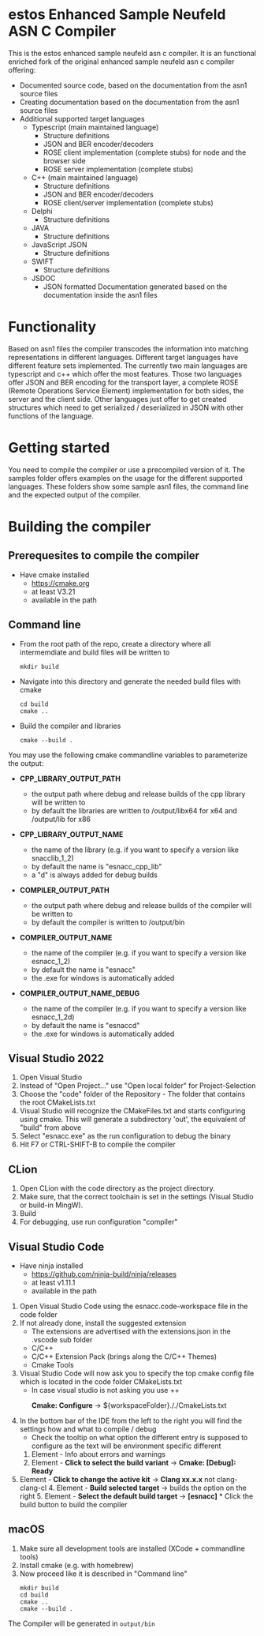 # estos Enhanced Sample Neufeld ASN C Compiler
This is the estos enhanced sample neufeld asn c compiler. 
It is an functional enriched fork of the original enhanced sample neufeld asn c compiler offering:
* Documented source code, based on the documentation from the asn1 source files
* Creating documentation based on the documentation from the asn1 source files
* Additional supported target languages
  * Typescript (main maintained language)
    * Structure definitions
    * JSON and BER encoder/decoders
    * ROSE client implementation (complete stubs) for node and the browser side
    * ROSE server implementation (complete stubs)
  * C++ (main maintained language)
    * Structure definitions
    * JSON and BER encoder/decoders
    * ROSE client/server implementation (complete stubs)
  * Delphi
    * Structure definitions
  * JAVA
    * Structure definitions
  * JavaScript JSON
    * Structure definitions
  * SWIFT
    * Structure definitions
  * JSDOC
    * JSON formatted Documentation generated based on the documentation inside the asn1 files

# Functionality
Based on asn1 files the compiler transcodes the information into matching representations in different languages. Different target languages have different feature sets implemented. The currently two main languages are typescript and c++ which offer the most features.
Those two languages offer JSON and BER encoding for the transport layer, a complete ROSE (Remote Operations Service Element) implementation for both sides, the server and the client side.
Other languages just offer to get created structures which need to get serialized / deserialized in JSON with other functions of the language.

# Getting started
You need to compile the compiler or use a precompiled version of it.
The samples folder offers examples on the usage for the different supported languages. These folders show some sample asn1 files, the command line and the expected output of the compiler.

# Building the compiler
## Prerequesites to compile the compiler
* Have cmake installed 
  * https://cmake.org
  * at least V3.21
  * available in the path
  
## Command line
* From the root path of the repo, create a directory where all intermemdiate and build files will be written to
  ```shell
  mkdir build
  ```
* Navigate into this directory and generate the needed build files with cmake
  ```shell
  cd build
  cmake ..
    ```
* Build the compiler and libraries  
  ```shell
  cmake --build .
  ```

You may use the following cmake commandline variables to parameterize the output:

* __CPP_LIBRARY_OUTPUT_PATH__
  * the output path where debug and release builds of the cpp library will be written to
  * by default the libraries are written to /output/libx64 for x64 and /output/lib for x86

* __CPP_LIBRARY_OUTPUT_NAME__
  - the name of the library (e.g. if you want to specify a version like snacclib_1_2)
  - by default the name is "esnacc_cpp_lib"
  - a "d" is always added for debug builds

* __COMPILER_OUTPUT_PATH__
  - the output path where debug and release builds of the compiler will be written to
  - by default the compiler is written to /output/bin

* __COMPILER_OUTPUT_NAME__
  - the name of the compiler (e.g. if you want to specify a version like esnacc_1_2)
  - by default the name is "esnacc"
  - the .exe for windows is automatically added

* __COMPILER_OUTPUT_NAME_DEBUG__
  - the name of the compiler (e.g. if you want to specify a version like esnacc_1_2d)
  - by default the name is "esnaccd"
  - the .exe for windows is automatically added

## Visual Studio 2022
1. Open Visual Studio
2. Instead of "Open Project..." use "Open local folder" for Project-Selection
3. Choose the "code" folder of the Repository - The folder that contains the root CMakeLists.txt
4. Visual Studio will recognize the CMakeFiles.txt and starts configuring using cmake.
   This will generate a subdirectory 'out', the equivalent of "build" from above
5. Select "esnacc.exe" as the run configuration to debug the binary
6. Hit F7 or CTRL-SHIFT-B to compile the compiler

## CLion
1. Open CLion with the code directory as the project directory.
2. Make sure, that the correct toolchain is set in the settings (Visual Studio or build-in MingW).
3. Build
4. For debugging, use run configuration "compiler"

## Visual Studio Code
* Have ninja installed
  * https://github.com/ninja-build/ninja/releases
  * at least v1.11.1
  * available in the path

1. Open Visual Studio Code using the esnacc.code-workspace file in the code folder
2. If not already done, install the suggested extension
    * The extensions are advertised with the extensions.json in the .vscode sub folder
    * C/C++
    * C/C++ Extension Pack (brings along the C/C++ Themes)
    * Cmake Tools
3. Visual Studio Code will now ask you to specify the top cmake config file which is located in the code folder CMakeLists.txt
	* In case visual studio is not asking you use <Ctrl>+<Shift>+<P> **Cmake: Configure** -> ${workspaceFolder}././CmakeLists.txt
4. In the bottom bar of the IDE from the left to the right you will find the settings how and what to compile / debug
    * Check the tooltip on what option the different entry is supposed to configure as the text will be environment specific different
	1. Element - Info about errors and warnings
	2. Element - **Click to select the build variant** -> **Cmake: [Debug]: Ready**
  3. Element - **Click to change the active kit** -> **Clang xx.x.x** not clang-clang-cl
	4. Element - **Build selected target** -> builds the option on the right
	5. Element - **Select the default build target** -> **[esnacc]**
	* Click the build button to build the compiler

## macOS
1. Make sure all development tools are installed (XCode + commandline tools)
2. Install cmake (e.g. with homebrew)
3. Now proceed like it is described in "Command line"
   ```shell
   mkdir build
   cd build
   cmake ..
   cmake --build .
   ```

The Compiler will be generated in ```output/bin```

